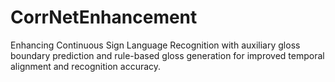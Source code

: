 # CorrNetEnhancement
Enhancing Continuous Sign Language Recognition with auxiliary gloss boundary prediction and rule-based gloss generation for improved temporal alignment and recognition accuracy.
